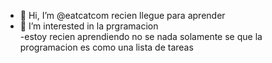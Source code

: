 - 👋 Hi, I’m @eatcatcom  recien llegue  para aprender
- 👀 I’m interested in  la prgramacion   
-estoy recien aprendiendo no se nada solamente se que la programacion es como una lista  de tareas
<!---
eatcatcom/eatcatcom is a ✨ special ✨ repository because its `README.md` (this file) appears on your GitHub profile.
You can click the Preview link to take a look at your changes.
--->
